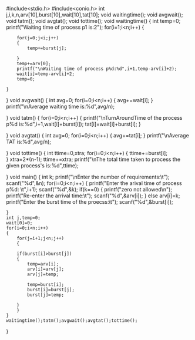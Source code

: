 #include<stdio.h>
#include<conio.h>
int j,i,k,n,arv[10],burst[10],wait[10],tat[10];
void waitingtime();
void avgwait();
void tatm();
void avgtat();
void tottime();
void waitingtime()
{
	int temp=0;
	printf("Waiting time of process p1 is:2");
	for(i=1;i<n;i++)
	{
		
		for(j=0;j<i;j++)
		{
			temp+=burst[j];
			
		}
		temp+=arv[0];
		printf("\nWaiting time of process p%d:%d",i+1,temp-arv[i]+2);
		wait[i]=temp-arv[i]+2;
		temp=0;
		
	}
}
void avgwait()
{
	int avg=0;
	for(i=0;i<n;i++)
	{
		avg+=wait[i];
	}
	printf("\nAverage waiting time is:%d",avg/n);
	
}
void tatm()
{
	for(i=0;i<n;i++)
	{
		printf("\nTurnAroundTime of the process p%d is:%d",i+1,wait[i]+burst[i]);
		tat[i]=wait[i]+burst[i];
	}
	
}
void avgtat()
{
	int	avg=0;
	for(i=0;i<n;i++)
	{
		avg+=tat[i];
	}
	printf("\nAverage TAT is:%d",avg/n);
	
}
void tottime()
{
	int ttime=0,xtra;
	for(i=0;i<n;i++)
	{
		ttime+=burst[i];	
	}
	xtra=2*(n-1);
	ttime+=xtra;
	printf("\nThe total time taken to process the given process's is:%d",ttime);
	
}
 void main()
 {
 	int k;
 	printf("\nEnter the number of requirements:\t");
 	scanf("%d",&n);
 	for(i=0;i<n;i++)
 	{
 		printf("Enter the arival time of process p%d: \t",i+1);
		scanf("%d",&k);
		if(k==0)
		{
		printf("zero not allowed\n");
		printf("Re-enter the arrival time:\t");
		scanf("%d",&arv[i]);
		}
		else
			arv[i]=k;
		printf("Enter the burst time of the proecss:\t");
		scanf("%d",&burst[i]);
		
	}
	int j,temp=0;
	wait[0]=0;
	for(i=0;i<n;i++)
	{
		for(j=i+1;j<n;j++)
		{
		
		if(burst[i]>burst[j])
		{
			temp=arv[i];
			arv[i]=arv[j];
			arv[j]=temp;
			
			temp=burst[i];
			burst[i]=burst[j];
			burst[j]=temp;
			
		}
		}
	}
	waitingtime();tatm();avgwait();avgtat();tottime();
	
	
}	
 
